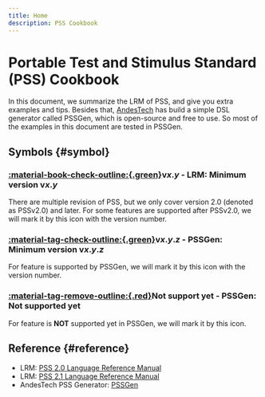 ```yaml
---
title: Home
description: PSS Cookbook
---
```


# Portable Test and Stimulus Standard (PSS) Cookbook

In this document, we summarize the LRM of PSS, and give you extra examples and tips.
Besides that, [AndesTech](https://github.com/andestech "Andes Technology") has build a simple DSL generator called PSSGen, which is open-source and free to use.
So most of the examples in this document are tested in PSSGen.

## Symbols {#symbol}

### <span class="mdx-badge"><span class="mdx-badge__icon">[:material-book-check-outline:{.green}](../index.md#symbols-symbol 'LRM: Minimum version')</span><span class="mdx-badge__text">v*x*.*y*</span></span> - LRM: Minimum version v*x*.*y*
There are multiple revision of PSS, but we only cover version 2.0 (denoted as PSSv2.0) and later.
For some features are supported after PSSv2.0, we will mark it by this icon with the version number.

### <span class="mdx-badge"><span class="mdx-badge__icon">[:material-tag-check-outline:{.green}](../index.md#symbols-symbol 'PSSGen: Minimum version')</span><span class="mdx-badge__text">v*x*.*y*.*z*</span></span> - PSSGen: Minimum version v*x*.*y*.*z*
For feature is supported by PSSGen, we will mark it by this icon with the version number.

### <span class="mdx-badge"><span class="mdx-badge__icon">[:material-tag-remove-outline:{.red}](../index.md#symbols-symbol 'PSSGen: Not support yet')</span><span class="mdx-badge__text">Not support yet</span></span> - PSSGen: Not supported yet
For feature is **NOT** supported yet in PSSGen, we will mark it by this icon.

## Reference {#reference}
- LRM: [PSS 2.0 Language Reference Manual](https://www.accellera.org/images/downloads/standards/Portable_Test_Stimulus_Standard_v20.pdf)
- LRM: [PSS 2.1 Language Reference Manual](https://www.accellera.org/images/downloads/standards/pss/Portable_Test_Stimulus_Standard_v2.1.pdf)
- AndesTech PSS Generator: [PSSGen](https://github.com/andestech/pss-gen)
